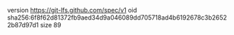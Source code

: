 version https://git-lfs.github.com/spec/v1
oid sha256:6f8f62d81372fb9aed34d9a046089dd705718ad4b6192678c3b26522b87d97d1
size 89
